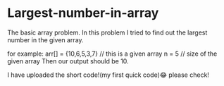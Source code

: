 # Largest-number-in-array
The basic array problem.
In this problem I tried to find out the largest number in the given array.

for example:
arr[] = {10,6,5,3,7}     // this is a given array
n = 5                    // size of the given array
Then our output should be 10.

I have uploaded the short code!(my first quick code)😂
please check!

